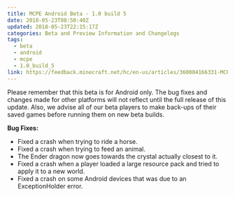 ```yaml
---
title: MCPE Android Beta - 1.0 build 5
date: 2018-05-23T08:50:40Z
updated: 2018-05-23T22:15:17Z
categories: Beta and Preview Information and Changelogs
tags:
  - beta
  - android
  - mcpe
  - 1.0_build_5
link: https://feedback.minecraft.net/hc/en-us/articles/360004166331-MCPE-Android-Beta-1-0-build-5
---
```


Please remember that this beta is for Android only. The bug fixes and changes made for other platforms will not reflect until the full release of this update. Also, we advise all of our beta players to make back-ups of their saved games before running them on new beta builds.

**Bug Fixes:**

- Fixed a crash when trying to ride a horse.
- Fixed a crash when trying to feed an animal.
- The Ender dragon now goes towards the crystal actually closest to it.
- Fixed a crash when a player loaded a large resource pack and tried to apply it to a new world.
- Fixed a crash on some Android devices that was due to an ExceptionHolder error.
